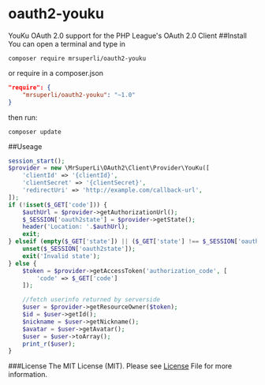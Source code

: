 # oauth2-youku
YouKu OAuth 2.0 support for the PHP League's OAuth 2.0 Client
##Install
You can open a terminal and type in
```shell
composer require mrsuperli/oauth2-youku
```
or require in a composer.json
```json
"require": {
	"mrsuperli/oauth2-youku": "~1.0"
}
```
then run:
```shell
composer update
```
##Useage
```php
session_start();
$provider = new \MrSuperLi\OAuth2\Client\Provider\YouKu([
	'clientId' => '{clientId}',
	'clientSecret' => '{clientSecret}',
	'redirectUri' => 'http://example.com/callback-url',
]);
if (!isset($_GET['code'])) {
	$authUrl = $provider->getAuthorizationUrl();
	$_SESSION['oauth2state'] = $provider->getState();
	header('Location: '.$authUrl);
	exit;
} elseif (empty($_GET['state']) || ($_GET['state'] !== $_SESSION['oauth2state'])) {
	unset($_SESSION['oauth2state']);
	exit('Invalid state');
} else {
	$token = $provider->getAccessToken('authorization_code', [
		'code' => $_GET['code']
	]);

	//fetch userinfo returned by serverside
    $user = $provider->getResourceOwner($token);
    $id = $user->getId();
    $nickname = $user->getNickname();
    $avatar = $user->getAvatar();
    $user = $user->toArray();
    print_r($user);
}
```
###License
The MIT License (MIT). Please see [License](https://github.com/spoonwep/oauth2-qq/blob/master/LICENSE.txt) File for more information.
